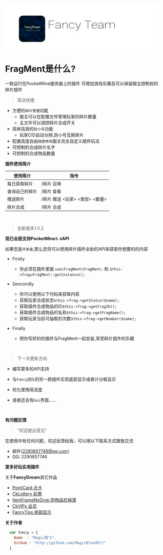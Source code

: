 ![Fancy](https://github.com/MagicBloodFly/BlockMoney/blob/master/src/XF/JL/Fancy.png?raw=true)

<h1>FragMent是什么?</h1>
一款运行在PocketMine服务器上的插件
可增加游戏乐趣且可以保留服主控制权的碎片插件 

> 简洁快捷
* 方便的`碎片管理`功能
    *  服主可以在配置文件管理玩家的碎片数量
    *  主文件可以调控碎片合成开关
* 简单高效的`防小号`功能
  *  玩家CID自动分辨,防小号互刷碎片
* 配置高度自由`随意修改`服主完全自定义插件玩法
 *  可控制的合成碎片名字
 *  可控制的合成物品数量

**插件使用简介**

|使用简介|指令|
|--|--|
| 每日获取碎片 | /碎片 召唤 |
| 查询自己的碎片 | /碎片 查看 |
| 赠送碎片 | /碎片 赠送 <玩家> <类型> <数量>|
| 碎片合成 | /碎片 合成 |

</br>

> 全新版本1.0.2

**现已全面支持PocketMine`3.0`API**

如果您是`开发者`,那么您将可以使用碎片插件全新的API来获取你想要的的内容

* Firstly
    * 你必须在插件里面 `use\FragMent\FragMent;` 和 `$this->frag=FragMent::getInstance();`

* Sencondly
    * 你可以使用以下代码来获取内容
    * 获取玩家合成状态`$this->frag->getStatus($name);`
    * 获取插件合成物品的ID`$this->frag->getFragID();`
    * 获取插件合成物品的名称`$this->frag->getFragName();`
    * 获取玩家当前可抽取的次数`$this->frag->getNumber($name);`
    
* Finally
   * 把你写好的的插件与FragMent一起安装,享受碎片插件的乐趣

</br>

> 下一次更新方向

* 编写更多的API支持

* 与`Fancy团队`的另一款插件实现底部显示或者计分板显示

* 优化使用简洁度

* 或者还会有`Gui`界面......

</br>

**有问题反馈**
 
> "欢迎提出意见"

在使用中有任何问题，欢迎反馈给我，可以用以下联系方式跟我交流

* 邮件(2290657746@qq.com)
* QQ: 2290657746

**更多好玩实用插件**

关于<b>FancyDream</b>其它作品

* [PointCard 点卡](https://github.com/Cansll/PointCard) 
* [CkLottery 彩票](https://github.com/Cansll/CkLottery)
* [ItemFrameNoDrop 防物品栏掉落](https://github.com/FancyDreamTeam/ItemFrameNoDrop)
* [CkVIPs 会员](https://github.com/Cansll/CkVIPs)
* [FancyTips 底部显示](https://github.com/MagicBloodFly/FancyTips)

**关于作者**

```javascript
  var Fancy = {
    Name  : "Magic雪飞",
    GitHub : "http://github.com/MagicBloodFLY"
  }
```


